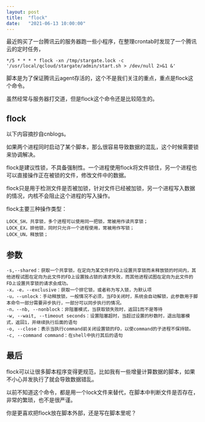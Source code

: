 ```yaml
---
layout: post
title:  "flock"
date:   "2021-06-13 10:00:00"
---
```



最近购买了一台腾讯云的服务器跑一些小程序，在整理crontab时发现了一个腾讯云的定时任务，

```
*/5 * * * * flock -xn /tmp/stargate.lock -c '/usr/local/qcloud/stargate/admin/start.sh > /dev/null 2>&1 &'
```

脚本是为了保证腾讯云agent存活的，这个不是我们关注的重点，重点是flock这个命令。

虽然经常与服务器打交道，但是flock这个命令还是比较陌生的。

## flock

以下内容摘抄自cnblogs。

如果两个进程同时启动了某个脚本，那么很容易导致数据的混乱，这个时候需要锁来协调解决。

flock是建议性锁，不具备强制性。一个进程使用flock将文件锁住，另一个进程也可以直接操作正在被锁的文件，修改文件中的数据。

flock只是用于检测文件是否被加锁，针对文件已经被加锁，另一个进程写入数据的情况，内核不会阻止这个进程的写入操作。

flock主要三种操作类型：

```
LOCK_SH，共享锁，多个进程可以使用同一把锁，常被用作读共享锁；
LOCK_EX，排他锁，同时只允许一个进程使用，常被用作写锁；
LOCK_UN，释放锁；
```

## 参数

```
-s,--shared：获取一个共享锁，在定向为某文件的FD上设置共享锁而未释放锁的时间内，其他进程试图在定向为此文件的FD上设置独占锁的请求失败，而其他进程试图在定向为此文件的FD上设置共享锁的请求会成功。
-x，-e，--exclusive：获取一个排它锁，或者称为写入锁，为默认项
-u，--unlock：手动释放锁，一般情况不必须，当FD关闭时，系统会自动解锁，此参数用于脚本命令一部分需要异步执行，一部分可以同步执行的情况。
-n，--nb, --nonblock：非阻塞模式，当获取锁失败时，返回1而不是等待
-w, --wait, --timeout seconds：设置阻塞超时，当超过设置的秒数时，退出阻塞模式，返回1，并继续执行后面的语句
-o, --close：表示当执行command前关闭设置锁的FD，以使command的子进程不保持锁。
-c, --command command：在shell中执行其后的语句
```

## 最后

flock可以让很多脚本程序变得更规范，比如我有一些增量计算数据的脚本，如果不小心并发执行了就会导致数据错乱。

以前不知道这个命令，都是用一个lock文件来替代，在脚本中判断文件是否存在，非常的繁琐，也不是很严谨。

你是更喜欢把flock放在脚本外部，还是写在脚本里呢？